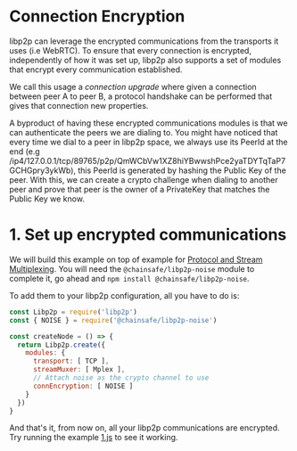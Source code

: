 # Connection Encryption

libp2p can leverage the encrypted communications from the transports it uses (i.e WebRTC). To ensure that every connection is encrypted, independently of how it was set up, libp2p also supports a set of modules that encrypt every communication established.

We call this usage a _connection upgrade_ where given a connection between peer A to peer B, a protocol handshake can be performed that gives that connection new properties.

A byproduct of having these encrypted communications modules is that we can authenticate the peers we are dialing to. You might have noticed that every time we dial to a peer in libp2p space, we always use its PeerId at the end (e.g /ip4/127.0.0.1/tcp/89765/p2p/QmWCbVw1XZ8hiYBwwshPce2yaTDYTqTaP7GCHGpry3ykWb), this PeerId is generated by hashing the Public Key of the peer. With this, we can create a crypto challenge when dialing to another peer and prove that peer is the owner of a PrivateKey that matches the Public Key we know.

# 1. Set up encrypted communications

We will build this example on top of example for [Protocol and Stream Multiplexing](../protocol-and-stream-multiplexing). You will need the `@chainsafe/libp2p-noise` module to complete it, go ahead and `npm install @chainsafe/libp2p-noise`.

To add them to your libp2p configuration, all you have to do is:

```JavaScript
const Libp2p = require('libp2p')
const { NOISE } = require('@chainsafe/libp2p-noise')

const createNode = () => {
  return Libp2p.create({
    modules: {
      transport: [ TCP ],
      streamMuxer: [ Mplex ],
      // Attach noise as the crypto channel to use
      connEncryption: [ NOISE ]
    }
  })
}
```

And that's it, from now on, all your libp2p communications are encrypted. Try running the example [1.js](./1.js) to see it working.
